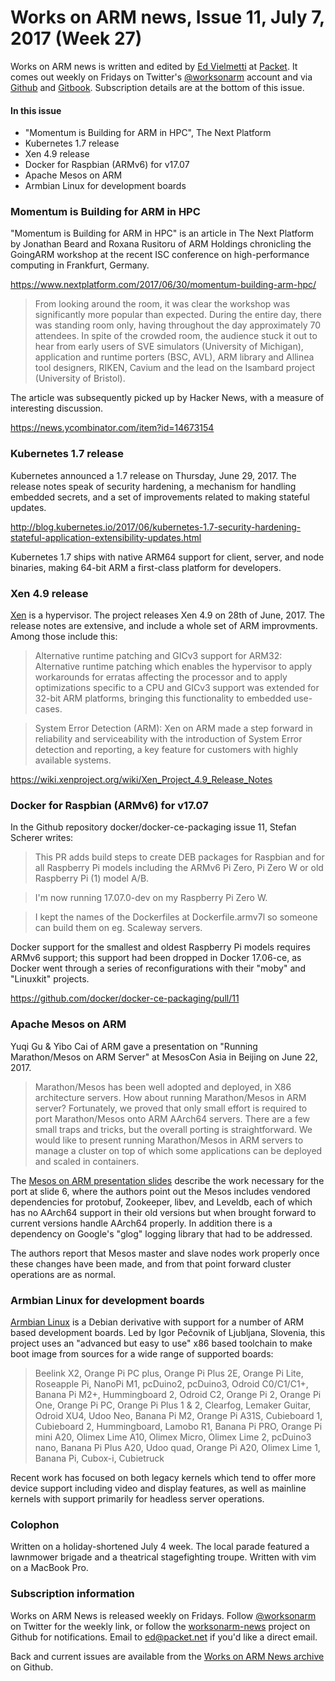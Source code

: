# Works on ARM news, Issue 11, July 7, 2017 (Week 27)

Works on ARM news is written and edited by [Ed Vielmetti] at [Packet]. It comes out weekly on Fridays on Twitter's [@worksonarm] account and via [Github] and [Gitbook]. Subscription details are at the bottom of this issue.

[Ed Vielmetti]:https://www.packet.net/about/ed-vielmetti/
[Packet]:https://www.packet.net
[@worksonarm]:https://twitter.com/worksonarm
[Github]:http://github.com/vielmetti/worksonarm-news
[Gitbook]:https://vielmetti.gitbooks.io/works-on-arm-news/content/

#### In this issue

* "Momentum is Building for ARM in HPC", The Next Platform
* Kubernetes 1.7 release
* Xen 4.9 release
* Docker for Raspbian (ARMv6) for v17.07
* Apache Mesos on ARM
* Armbian Linux for development boards

### Momentum is Building for ARM in HPC

"Momentum is Building for ARM in HPC" is an article
in The Next Platform
by Jonathan Beard and Roxana Rusitoru
of ARM Holdings
chronicling the GoingARM workshop at the recent ISC conference
on high-performance computing
in Frankfurt, Germany.
 
https://www.nextplatform.com/2017/06/30/momentum-building-arm-hpc/

> From looking around the room, it was clear the workshop was
significantly more popular than expected. During the entire day,
there was standing room only, having throughout the day approximately
70 attendees. In spite of the crowded room, the audience stuck it
out to hear from early users of SVE simulators (University of
Michigan), application and runtime porters (BSC, AVL), ARM library
and Allinea tool designers, RIKEN, Cavium and the lead on the
Isambard project (University of Bristol).

The article was subsequently picked up by Hacker News, with
a measure of interesting discussion.

https://news.ycombinator.com/item?id=14673154

### Kubernetes 1.7 release

Kubernetes announced a 1.7 release on Thursday, June 29, 2017.
The release notes speak of security hardening, a mechanism for
handling embedded secrets, and a set of improvements related
to making stateful updates.

http://blog.kubernetes.io/2017/06/kubernetes-1.7-security-hardening-stateful-application-extensibility-updates.html

Kubernetes 1.7 ships with native ARM64 support for client,
server, and node binaries, making 64-bit ARM a first-class
platform for developers.

### Xen 4.9 release

[Xen] is a hypervisor. The project releases Xen 4.9
on 28th of June, 2017. The release notes are extensive,
and include a whole set of ARM improvments. Among those
include this:

> Alternative runtime patching and GICv3 support for ARM32: Alternative
runtime patching which enables the hypervisor to apply workarounds
for erratas affecting the processor and to apply optimizations
specific to a CPU and GICv3 support was extended for 32-bit ARM
platforms, bringing this functionality to embedded use-cases.

> System Error Detection (ARM): Xen on ARM made a step forward in
reliability and serviceability with the introduction of System Error
detection and reporting, a key feature for customers with highly
available systems.

https://wiki.xenproject.org/wiki/Xen_Project_4.9_Release_Notes

[Xen]:https://xenproject.org

### Docker for Raspbian (ARMv6) for v17.07

In the Github repository docker/docker-ce-packaging issue 11, Stefan
Scherer writes:

> This PR adds build steps to create DEB packages for Raspbian and for all Raspberry Pi models including the ARMv6 Pi Zero, Pi Zero W or old Raspberry Pi (1) model A/B.

> I'm now running 17.07.0-dev on my Raspberry Pi Zero W.

> I kept the names of the Dockerfiles at Dockerfile.armv7l so someone can build them on eg. Scaleway servers.

Docker support for the smallest and oldest Raspberry Pi models 
requires ARMv6 support; this support had been dropped in Docker 17.06-ce,
as Docker went through a series of reconfigurations with their
"moby" and "Linuxkit" projects.

https://github.com/docker/docker-ce-packaging/pull/11

### Apache Mesos on ARM

Yuqi Gu & Yibo Cai of ARM gave a presentation on 
"Running Marathon/Mesos on ARM Server" at MesosCon
Asia in Beijing on June 22, 2017.

> Marathon/Mesos has been well adopted and deployed, in X86
architecture servers. How about running Marathon/Mesos in ARM server?
Fortunately, we proved that only small effort is required to port
Marathon/Mesos onto ARM AArch64 servers. There are a few small traps
and tricks, but the overall porting is straightforward. We would
like to present running Marathon/Mesos in ARM servers to manage a
cluster on top of which some applications can be deployed and scaled
in containers.

[Mesos on ARM presentation slides]:http://schd.ws/hosted_files/mesosconasia2017/5f/Running%20Mesos-Marathon%20on%20ARM%20servers.pdf

The [Mesos on ARM presentation slides] describe the work necessary
for the port at slide 6, where the authors point out the Mesos
includes vendored dependencies for protobuf, Zookeeper, libev,
and Leveldb, each of which has no AArch64 support in their old
versions but when brought forward to current versions handle
AArch64 properly. In addition there is a dependency on Google's
"glog" logging library that had to be addressed.

The authors report that Mesos master and slave nodes
work properly once these changes have been made, and
from that point forward cluster operations are as normal.

### Armbian Linux for development boards

[Armbian Linux] is a Debian derivative with support for a number
of ARM based development boards. Led by Igor Pečovnik of
Ljubljana, Slovenia, this project uses an 
"advanced but easy to use" x86 based toolchain
to make boot image from sources for a wide
range of supported boards:

> Beelink X2, Orange Pi PC plus, Orange Pi Plus 2E, Orange Pi Lite,
Roseapple Pi, NanoPi M1, pcDuino2, pcDuino3, Odroid C0/C1/C1+,
Banana Pi M2+, Hummingboard 2, Odroid C2, Orange Pi 2, Orange Pi
One, Orange Pi PC, Orange Pi Plus 1 & 2, Clearfog, Lemaker Guitar,
Odroid XU4, Udoo Neo, Banana Pi M2, Orange Pi A31S, Cubieboard 1,
Cubieboard 2, Hummingboard, Lamobo R1, Banana Pi PRO, Orange Pi
mini A20, Olimex Lime A10, Olimex Micro, Olimex Lime 2, pcDuino3
nano, Banana Pi Plus A20, Udoo quad, Orange Pi A20, Olimex Lime 1,
Banana Pi, Cubox-i, Cubietruck

[Armbian Linux]:https://www.armbian.com/

Recent work has focused on both legacy kernels which tend to
offer more device support including video and display features,
as well as mainline kernels with support primarily for headless
server operations.

### Colophon

Written on a holiday-shortened July 4 week. The local parade
featured a lawnmower brigade and a theatrical stagefighting
troupe. Written with vim on a MacBook Pro.

### Subscription information

Works on ARM News is released weekly on Fridays.
Follow [@worksonarm] on Twitter for the weekly link,
or follow the [worksonarm-news] project on Github
for notifications.
Email to ed@packet.net if you'd like a direct email.

Back and current issues are available from the 
[Works on ARM News archive] on Github.

[Works on ARM News archive]:http://github.com/vielmetti/worksonarm-news
[worksonarm-news]:http://github.com/vielmetti/worksonarm-news
[worksonarm]:https://twitter.com/worksonarm


